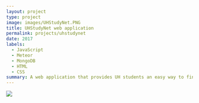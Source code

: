 ```yaml
---
layout: project
type: project
image: images/UHStudyNet.PNG
title: UHStudyNet web application
permalink: projects/uhstudynet
date: 2017
labels:
  - JavaScript
  - Meteor
  - MongoDB
  - HTML
  - CSS
summary: A web application that provides UH students an easy way to find the perfect study buddy
---
```


<img class="ui large right floated rounded image" src="/images/LandingFinal.PNG">


